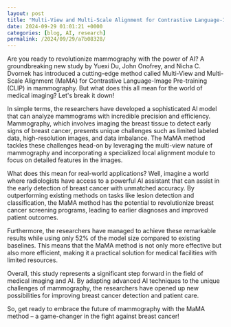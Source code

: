 ```yaml
---
layout: post
title: "Multi-View and Multi-Scale Alignment for Contrastive Language-Image Pre-training in Mammography"
date: 2024-09-29 01:01:21 +0000
categories: [blog, AI, research]
permalink: /2024/09/29/a7b08328/
---
```

Are you ready to revolutionize mammography with the power of AI? A groundbreaking new study by Yuexi Du, John Onofrey, and Nicha C. Dvornek has introduced a cutting-edge method called Multi-View and Multi-Scale Alignment (MaMA) for Contrastive Language-Image Pre-training (CLIP) in mammography. But what does this all mean for the world of medical imaging? Let's break it down!

In simple terms, the researchers have developed a sophisticated AI model that can analyze mammograms with incredible precision and efficiency. Mammography, which involves imaging the breast tissue to detect early signs of breast cancer, presents unique challenges such as limited labeled data, high-resolution images, and data imbalance. The MaMA method tackles these challenges head-on by leveraging the multi-view nature of mammography and incorporating a specialized local alignment module to focus on detailed features in the images.

What does this mean for real-world applications? Well, imagine a world where radiologists have access to a powerful AI assistant that can assist in the early detection of breast cancer with unmatched accuracy. By outperforming existing methods on tasks like lesion detection and classification, the MaMA method has the potential to revolutionize breast cancer screening programs, leading to earlier diagnoses and improved patient outcomes.

Furthermore, the researchers have managed to achieve these remarkable results while using only 52% of the model size compared to existing baselines. This means that the MaMA method is not only more effective but also more efficient, making it a practical solution for medical facilities with limited resources.

Overall, this study represents a significant step forward in the field of medical imaging and AI. By adapting advanced AI techniques to the unique challenges of mammography, the researchers have opened up new possibilities for improving breast cancer detection and patient care.

So, get ready to embrace the future of mammography with the MaMA method – a game-changer in the fight against breast cancer!
